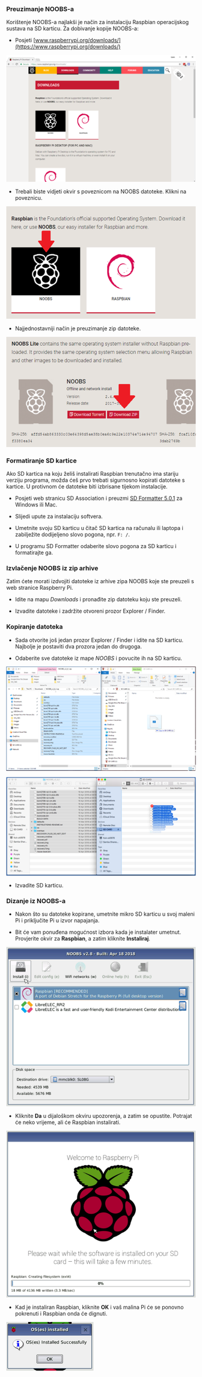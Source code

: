 ### Preuzimanje NOOBS-a

Korištenje NOOBS-a najlakši je način za instalaciju Raspbian operacijskog sustava na SD karticu. Za dobivanje kopije NOOBS-a:

+ Posjeti [www.raspberrypi.org/downloads/](https://www.raspberrypi.org/downloads/)

![Stranica za preuzimanje](images/downloads-page.png)

+ Trebali biste vidjeti okvir s poveznicom na NOOBS datoteke. Klikni na poveznicu.

![Kliknite NOOBS](images/click-noobs.png)

+ Najjednostavniji način je preuzimanje zip datoteke.

![Preuzmite zip](images/download-zip.png)

### Formatiranje SD kartice

Ako SD kartica na koju želiš instalirati Raspbian trenutačno ima stariju verziju programa, možda ćeš prvo trebati sigurnosno kopirati datoteke s kartice. U protivnom će datoteke biti izbrisane tijekom instalacije.

+ Posjeti web stranicu SD Association i preuzmi [SD Formatter 5.0.1](https://www.sdcard.org/downloads/formatter_4/index.html) za Windows ili Mac.

+ Slijedi upute za instalaciju softvera.

+ Umetnite svoju SD karticu u čitač SD kartica na računalu ili laptopa i zabilježite dodijeljeno slovo pogona, npr. `F: /`.

+ U programu SD Formatter odaberite slovo pogona za SD karticu i formatirajte ga.

### Izvlačenje NOOBS iz zip arhive

Zatim ćete morati izdvojiti datoteke iz arhive zipa NOOBS koje ste preuzeli s web stranice Raspberry Pi.

+ Idite na mapu *Downloads* i pronađite zip datoteku koju ste preuzeli.

+ Izvadite datoteke i zadržite otvoreni prozor Explorer / Finder.

### Kopiranje datoteka

+ Sada otvorite još jedan prozor Explorer / Finder i idite na SD karticu. Najbolje je postaviti dva prozora jedan do drugoga.

+ Odaberite sve datoteke iz mape *NOOBS* i povucite ih na SD karticu.

![kopiranje sustava Windows](images/copy3.png)

![mako kopirati](images/macos_copy.png)

+ Izvadite SD karticu.

### Dizanje iz NOOBS-a

+ Nakon što su datoteke kopirane, umetnite mikro SD karticu u svoj maleni Pi i priključite Pi u izvor napajanja.

+ Bit će vam ponuđena mogućnost izbora kada je instalater umetnut. Provjerite okvir za **Raspbian**, a zatim kliknite **Instaliraj**.

![instalirati](images/install.png)

+ Kliknite **Da** u dijaloškom okviru upozorenja, a zatim se opustite. Potrajat će neko vrijeme, ali će Raspbian instalirati.

![instaliranje](images/installing.png)

+ Kad je instaliran Raspbian, kliknite **OK** i vaš malina Pi će se ponovno pokrenuti i Raspbian onda će dignuti.

![instaliran](images/installed.png)